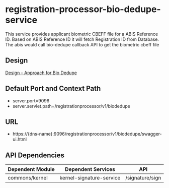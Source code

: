 # registration-processor-bio-dedupe-service

This service provides applicant biometric CBEFF file for a ABIS Reference ID. Based on ABIS Reference ID it will fetch Registration ID from Database. The abis would call bio-dedupe callback API to get the biometric cbeff file

## Design

[Design - Approach for Bio Dedupe](https://github.com/mosip/registration/blob/master/design/registration-processor/Approach_for_bio_dedupe.md)

## Default Port and Context Path
  
  * server.port=9096
  * server.servlet.path=/registrationprocessor/v1/biodedupe


## URL

 * https://{dns-name}:9096/registrationprocessor/v1/biodedupe/swagger-ui.html


## API Dependencies
	
|Dependent Module |  Dependent Services  | API |
| ------------- | ------------- | ------------- |
| commons/kernel  | kernel-signature-service | /signature/sign|
